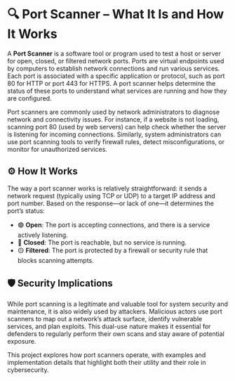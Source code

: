 # 🔍 Port Scanner – What It Is and How It Works

A **Port Scanner** is a software tool or program used to test a host or server for open, closed, or filtered network ports. Ports are virtual endpoints used by computers to establish network connections and run various services. Each port is associated with a specific application or protocol, such as port 80 for HTTP or port 443 for HTTPS. A port scanner helps determine the status of these ports to understand what services are running and how they are configured.

Port scanners are commonly used by network administrators to diagnose network and connectivity issues. For instance, if a website is not loading, scanning port 80 (used by web servers) can help check whether the server is listening for incoming connections. Similarly, system administrators can use port scanning tools to verify firewall rules, detect misconfigurations, or monitor for unauthorized services.

## ⚙️ How It Works

The way a port scanner works is relatively straightforward: it sends a network request (typically using TCP or UDP) to a target IP address and port number. Based on the response—or lack of one—it determines the port’s status:

- 🟢 **Open**: The port is accepting connections, and there is a service actively listening.
- 🔴 **Closed**: The port is reachable, but no service is running.
- 🟡 **Filtered**: The port is protected by a firewall or security rule that blocks scanning attempts.

## 🛡️ Security Implications

While port scanning is a legitimate and valuable tool for system security and maintenance, it is also widely used by attackers. Malicious actors use port scanners to map out a network’s attack surface, identify vulnerable services, and plan exploits. This dual-use nature makes it essential for defenders to regularly perform their own scans and stay aware of potential exposure.

This project explores how port scanners operate, with examples and implementation details that highlight both their utility and their role in cybersecurity.
